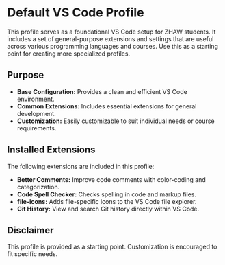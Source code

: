 # Default VS Code Profile

This profile serves as a foundational VS Code setup for ZHAW students. It includes a set of general-purpose extensions and settings that are useful across various programming languages and courses. Use this as a starting point for creating more specialized profiles.

## Purpose

* **Base Configuration:** Provides a clean and efficient VS Code environment.
* **Common Extensions:** Includes essential extensions for general development.
* **Customization:** Easily customizable to suit individual needs or course requirements.

## Installed Extensions

The following extensions are included in this profile:

* **Better Comments:** Improve code comments with color-coding and categorization.
* **Code Spell Checker:** Checks spelling in code and markup files.
* **file-icons:** Adds file-specific icons to the VS Code file explorer.
* **Git History:** View and search Git history directly within VS Code.

## Disclaimer

This profile is provided as a starting point. Customization is encouraged to fit specific needs.